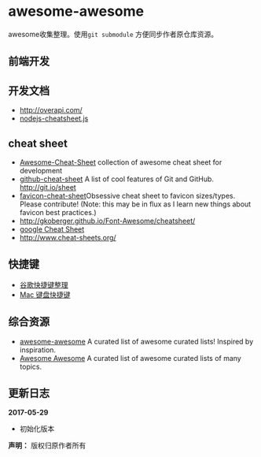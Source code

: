 # awesome-awesome #

awesome收集整理。使用`git submodule` 方便同步作者原仓库资源。

## 前端开发 ##

## 开发文档 ##
- http://overapi.com/
- [nodejs-cheatsheet.js](https://gist.github.com/LeCoupa/985b82968d8285987dc3)

## cheat sheet ##
- [Awesome-Cheat-Sheet](https://github.com/yuxingxin/Awesome-Cheat-Sheet) collection of awesome cheat sheet for development
- [github-cheat-sheet](git@github.com:tiimgreen/github-cheat-sheet.git) A list of cool features of Git and GitHub. http://git.io/sheet
- [favicon-cheat-sheet](https://github.com/audreyr/favicon-cheat-sheet)Obsessive cheat sheet to favicon sizes/types. Please contribute! (Note: this may be in flux as I learn new things about favicon best practices.)
- http://gkoberger.github.io/Font-Awesome/cheatsheet/
- [google Cheat Sheet](https://www.google.co.jp/search?q=Cheat+Sheet&newwindow=1&safe=strict&sa=N&tbm=isch&imgil=h7r2Uau5OJ3jzM%253A%253BwKs-IMMGbwRTiM%253Bhttp%25253A%25252F%25252Fwww.cheat-sheets.org%25252F&source=iu&pf=m&fir=h7r2Uau5OJ3jzM%253A%252CwKs-IMMGbwRTiM%252C_&usg=__j8qm6Lswuc-XPhSLgJaKsJ6ZuYQ%3D&biw=1280&bih=726&ved=0ahUKEwiMqtKeiJPUAhXHULwKHcFSBGIQyjcIRg&ei=TAIrWYzUIceh8QXBpZGQBg#imgrc=_)
- http://www.cheat-sheets.org/

## 快捷键 ##

- [谷歌快捷键整理](https://github.com/dianjie/chromeShortcuts)
- [Mac 键盘快捷键](https://support.apple.com/zh-cn/HT201236)

## 综合资源 ##

- [awesome-awesome](https://github.com/erichs/awesome-awesome) A curated list of awesome curated lists! Inspired by inspiration.
- [Awesome Awesome](https://github.com/emijrp/awesome-awesome) A curated list of awesome curated lists of many topics.

## 更新日志 ##

**2017-05-29**
- 初始化版本


**声明：** 版权归原作者所有